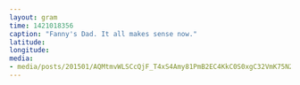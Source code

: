 ```yaml
---
layout: gram
time: 1421018356
caption: "Fanny's Dad. It all makes sense now."
latitude: 
longitude: 
media:
- media/posts/201501/AQMtmvWLSCcQjF_T4xS4Amy81PmB2EC4KkC0S0xgC32VmK75N2hZ1SaLG3G_KhONobM2rDkwA1HbTURQRJ2b3wA1gfn9mgSsDSuCU_17843632408000351.mp4
---
```

